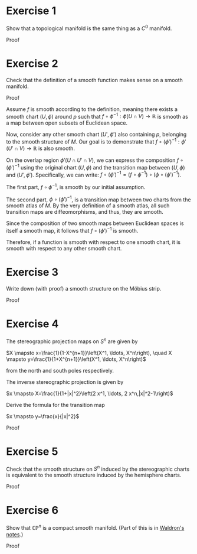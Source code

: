 # Exercise 1
Show that a topological manifold is the same thing as a $C^0$ manifold.

Proof

# Exercise 2
Check that the definition of a smooth function makes sense on a smooth manifold.

Proof

Assume $f$ is smooth according to the definition, meaning there exists a smooth chart $(U, \phi)$ around $p$ such that $f \circ \phi^{-1}: \phi(U \cap V) \to \mathbb{R}$ is smooth as a map between open subsets of Euclidean space.

Now, consider any other smooth chart $(U', \phi')$ also containing $p$, belonging to the smooth structure of $M$. Our goal is to demonstrate that $f \circ (\phi')^{-1}: \phi'(U' \cap V) \to \mathbb{R}$ is also smooth.

On the overlap region $\phi'(U \cap U' \cap V)$, we can express the composition $f \circ (\phi')^{-1}$ using the original chart $(U, \phi)$ and the transition map between $(U, \phi)$ and $(U', \phi')$. Specifically, we can write: $f \circ (\phi')^{-1} = (f \circ \phi^{-1}) \circ (\phi \circ (\phi')^{-1})$.

The first part, $f \circ \phi^{-1}$, is smooth by our initial assumption.

The second part, $\phi \circ (\phi')^{-1}$, is a transition map between two charts from the smooth atlas of $M$. By the very definition of a smooth atlas, all such transition maps are diffeomorphisms, and thus, they are smooth.

Since the composition of two smooth maps between Euclidean spaces is itself a smooth map, it follows that $f \circ (\phi')^{-1}$ is smooth.

Therefore, if a function is smooth with respect to one smooth chart, it is smooth with respect to any other smooth chart.

# Exercise 3
Write down (with proof) a smooth structure on the Möbius strip.

Proof

# Exercise 4
The stereographic projection maps on $S^n$ are given by

$X \mapsto x=\frac{1}{1-X^{n+1}}\left(X^1, \ldots, X^n\right), \quad X \mapsto y=\frac{1}{1+X^{n+1}}\left(X^1, \ldots, X^n\right)$

from the north and south poles respectively.

The inverse stereographic projection is given by

$x \mapsto X=\frac{1}{1+|x|^2}\left(2 x^1, \ldots, 2 x^n,|x|^2-1\right)$

Derive the formula for the transition map

$x \mapsto y=\frac{x}{|x|^2}$

Proof

# Exercise 5
Check that the smooth structure on $S^n$ induced by the stereographic charts is equivalent to the smooth structure induced by the hemisphere charts.

Proof

# Exercise 6
Show that $\mathbb{CP}^n$ is a compact smooth manifold. (Part of this is in [Waldron's notes](https://people.math.wisc.edu/~awaldron3/Notes/761%20notes%20final.pdf).)

Proof
